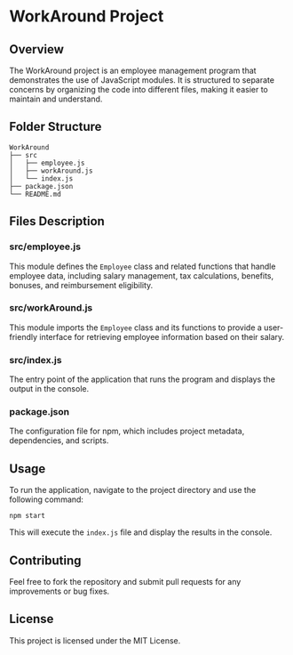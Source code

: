 # WorkAround Project

## Overview
The WorkAround project is an employee management program that demonstrates the use of JavaScript modules. It is structured to separate concerns by organizing the code into different files, making it easier to maintain and understand.

## Folder Structure
```
WorkAround
├── src
│   ├── employee.js
│   ├── workAround.js
│   └── index.js
├── package.json
└── README.md
```

## Files Description

### src/employee.js
This module defines the `Employee` class and related functions that handle employee data, including salary management, tax calculations, benefits, bonuses, and reimbursement eligibility.

### src/workAround.js
This module imports the `Employee` class and its functions to provide a user-friendly interface for retrieving employee information based on their salary.

### src/index.js
The entry point of the application that runs the program and displays the output in the console.

### package.json
The configuration file for npm, which includes project metadata, dependencies, and scripts.

## Usage
To run the application, navigate to the project directory and use the following command:

```
npm start
```

This will execute the `index.js` file and display the results in the console.

## Contributing
Feel free to fork the repository and submit pull requests for any improvements or bug fixes.

## License
This project is licensed under the MIT License.